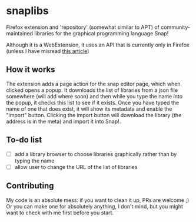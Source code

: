# snaplibs
Firefox extension and 'repository' (somewhat similar to APT) of community-maintained libraries for the graphical programming language Snap!

Although it is a WebExtension, it uses an API that is currently only in Firefox (unless I have misread 
[this article](https://developer.mozilla.org/en-US/docs/Mozilla/Add-ons/WebExtensions/Sharing_objects_with_page_scripts))

## How it works
The extension adds a page action for the snap editor page, which when clicked opens a popup. It downloads the list of libraries from a json file somewhere
(will add where soon) and then while you type the name into the popup, it checks this list to see if it exists. Once you have typed the name of one that
does exist, it will show its metadata and enable the "import" button. Clicking the import button will download the library (the address is in the meta)
and import it into Snap!.

## To-do list
 - [ ] add a library browser to choose libraries graphically rather than by typing the name
 - [ ] allow user to change the URL of the list of libraries

## Contributing
My code is an absolute mess: if you want to clean it up, PRs are welcome ;) Or you can make one for absolutely anything, I don't mind, but you might want to 
check with me first before you start.
